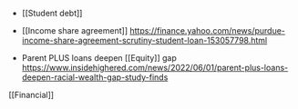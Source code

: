   - [[Student debt]]

  - [[Income share agreement]]
    https://finance.yahoo.com/news/purdue-income-share-agreement-scrutiny-student-loan-153057798.html

  - Parent PLUS loans deepen [[Equity]] gap
    https://www.insidehighered.com/news/2022/06/01/parent-plus-loans-deepen-racial-wealth-gap-study-finds

[[Financial]]